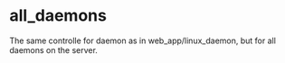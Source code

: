 # all_daemons
The same controlle for daemon as in web_app/linux_daemon, but for all daemons on the server.
